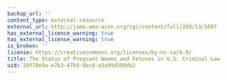 ```yaml
---
backup_url: ''
content_type: external-resource
external_url: http://jama.ama-assn.org/cgi/content/full/289/13/1697
has_external_licence_warning: true
has_external_license_warning: true
is_broken: ''
license: https://creativecommons.org/licenses/by-nc-sa/4.0/
title: The Status of Pregnant Women and Fetuses in U.S. Criminal Law
uid: 38f70e9a-e7b3-47b9-8bcd-a3a99d500db2
---
```

